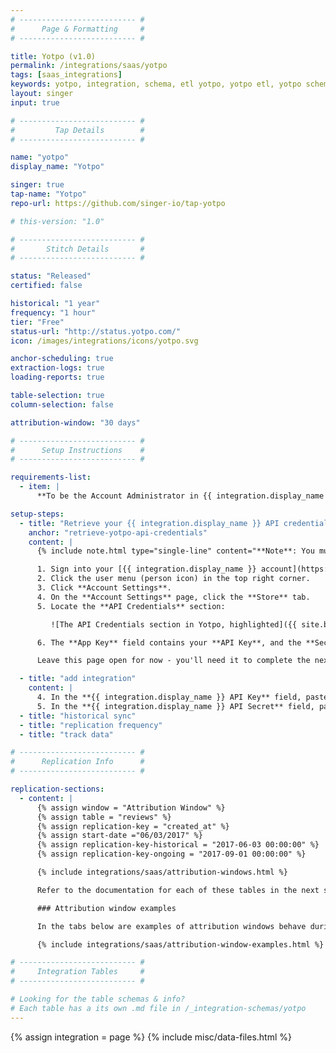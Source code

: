 ```yaml
---
# -------------------------- #
#      Page & Formatting     #
# -------------------------- #

title: Yotpo (v1.0)
permalink: /integrations/saas/yotpo
tags: [saas_integrations]
keywords: yotpo, integration, schema, etl yotpo, yotpo etl, yotpo schema
layout: singer
input: true

# -------------------------- #
#         Tap Details        #
# -------------------------- #

name: "yotpo"
display_name: "Yotpo"

singer: true
tap-name: "Yotpo"
repo-url: https://github.com/singer-io/tap-yotpo

# this-version: "1.0"

# -------------------------- #
#       Stitch Details       #
# -------------------------- #

status: "Released"
certified: false

historical: "1 year"
frequency: "1 hour"
tier: "Free"
status-url: "http://status.yotpo.com/"
icon: /images/integrations/icons/yotpo.svg

anchor-scheduling: true
extraction-logs: true
loading-reports: true

table-selection: true
column-selection: false

attribution-window: "30 days"

# -------------------------- #
#      Setup Instructions    #
# -------------------------- #

requirements-list:
  - item: |
      **To be the Account Administrator in {{ integration.display_name }}.** [This is required](https://support.yotpo.com/en/article/finding-your-app-key-and-your-secret-key){:target="new"} to access your {{ integration.display_name }} API credentials.

setup-steps:
  - title: "Retrieve your {{ integration.display_name }} API credentials"
    anchor: "retrieve-yotpo-api-credentials"
    content: |
      {% include note.html type="single-line" content="**Note**: You must be the Yotpo Account Administrator to complete this step." %}

      1. Sign into your [{{ integration.display_name }} account](https://yap.yotpo.com/#/login){:target="new"}.
      2. Click the user menu (person icon) in the top right corner.
      3. Click **Account Settings**.
      4. On the **Account Settings** page, click the **Store** tab.
      5. Locate the **API Credentials** section:

         ![The API Credentials section in Yotpo, highlighted]({{ site.baseurl }}/images/integrations/yotpo-api-credentials.png)

      6. The **App Key** field contains your **API Key**, and the **Secret Key** is your **API Secret**.

      Leave this page open for now - you'll need it to complete the next step.

  - title: "add integration"
    content: |
      4. In the **{{ integration.display_name }} API Key** field, paste the value from the **App Key** field in your {{ integration.display_name }} account.
      5. In the **{{ integration.display_name }} API Secret** field, paste the value from the **Secret Key** field in your {{ integration.display_name }} account.
  - title: "historical sync"
  - title: "replication frequency"
  - title: "track data"

# -------------------------- #
#      Replication Info      #
# -------------------------- #

replication-sections:
  - content: |
      {% assign window = "Attribution Window" %}
      {% assign table = "reviews" %}
      {% assign replication-key = "created_at" %}
      {% assign start-date ="06/03/2017" %}
      {% assign replication-key-historical = "2017-06-03 00:00:00" %}
      {% assign replication-key-ongoing = "2017-09-01 00:00:00" %}

      {% include integrations/saas/attribution-windows.html %}

      Refer to the documentation for each of these tables in the next section for more info.

      ### Attribution window examples

      In the tabs below are examples of attribution windows behave during historical (initial) and ongoing replication jobs.

      {% include integrations/saas/attribution-window-examples.html %}

# -------------------------- #
#     Integration Tables     #
# -------------------------- #

# Looking for the table schemas & info?
# Each table has a its own .md file in /_integration-schemas/yotpo
---
```

{% assign integration = page %}
{% include misc/data-files.html %}
